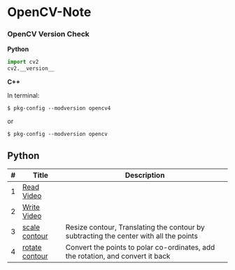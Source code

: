 # OpenCV-Note

### OpenCV Version Check 

**Python**
```python
import cv2
cv2.__version__
```

**C++**

In terminal:
```console
$ pkg-config --modversion opencv4
```
or 
```console
$ pkg-config --modversion opencv
```

## Python

| # | Title | Description |
|---| ----- | ----------- |
|1| [Read Video](./python/read-video.py)|  |
|2| [Write Video](./python/write-video.py)|  |
|3| [scale contour](./python/contour/scale-contour.py)| Resize contour, Translating the contour by subtracting the center with all the points |
|4| [rotate contour](./python/contour/rotate-contour.py)| Convert the points to polar co-ordinates, add the rotation, and convert it back|
